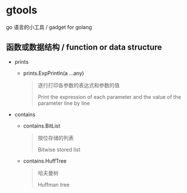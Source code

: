 # gtools

go 语言的小工具 / gadget for golang

## 函数或数据结构 / function or data structure

- prints
  - prints.ExpPrintln(a ...any)
    > 逐行打印各参数的表达式和参数的值
    > 
    > Print the expression of each parameter and the value of the parameter line by line

- contains
  - contains.BitList
    > 按位存储的列表
    > 
    > Bitwise stored list
  - contains.HuffTree
    > 哈夫曼树
    > 
    > Huffman tree

